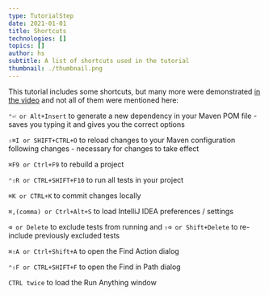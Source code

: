 ```yaml
---
type: TutorialStep
date: 2021-01-01
title: Shortcuts
technologies: []
topics: []
author: hs
subtitle: A list of shortcuts used in the tutorial
thumbnail: ./thumbnail.png
---
```


This tutorial includes some shortcuts, but many more were demonstrated [in the video](https://youtu.be/F8UTTTDtbH0) and not all of them were mentioned here:

`⌃⏎ or Alt+Insert` to generate a new dependency in your Maven POM file - saves you typing it and gives you the correct options

`⇧⌘I or SHIFT+CTRL+O` to reload changes to your Maven configuration following changes - necessary for changes to take effect

`⌘F9 or Ctrl+F9` to rebuild a project

`⌃⇧R or CTRL+SHIFT+F10` to run all tests in your project

`⌘K or CTRL+K` to commit changes locally

`⌘,(comma) or Ctrl+Alt+S` to load IntelliJ IDEA preferences / settings

`⌫ or Delete` to exclude tests from running and `⇧⌫ or Shift+Delete` to re-include previously excluded tests

`⌘⇧A or Ctrl+Shift+A` to open the Find Action dialog

`⌃⇧F or CTRL+SHIFT+F` to open the Find in Path dialog

`CTRL twice` to load the Run Anything window
